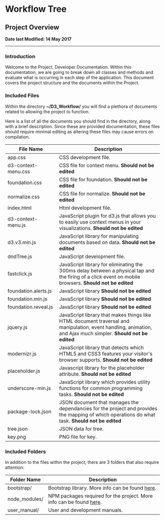 # Workflow Tree

## Project Overview

**Date last Modified: 14 May 2017**

--------------------------------------------------------------------------------

### Introduction

Welcome to the Project, Developer Documentation. Within this documentation, we are going to break down all classes and methods and evaluate what is occurring in each step of the application. This document covers the project structure and the documents within the Project.

### Included Files

Within the directory **~/D3_Workflow/** you will find a plethora of documents related to allowing the project to function.

Here is a list of all the documents you should find in the directory, along with a brief description. Since these are provided documentation, these files should require minimal editing as altering these files may cause errors on compilation.

File Name            | Description
-------------------- | -------------------------------------------------------------------------------------------------------------------------------------------------------------
app.css              | CSS development file.
d3-context-menu.css  | CSS file for context menu. **Should not be edited**
foundation.css       | CSS file for foundation. **Should not be edited**
normalize.css        | CSS file for normalize. **Should not be edited**
index.html           | Html development file.
d3-context-menu.js   | JavaScript plugin for d3.js that allows you to easily use context menus in your visualizations. **Should not be edited**
d3.v3.min.js         | JavaScript library for manipulating documents based on data. **Should not be edited**
dndTree.js           | JavaScript development file.
fastclick.js         | JavaScript library for eliminating the 300ms delay between a physical tap and the firing of a click event on mobile browsers. **Should not be edited**
foundation.alerts.js | JavaScript library **Should not be edited**
foundation.min.js    | JavaScript library **Should not be edited**
foundation.reveal.js | JavaScript library **Should not be edited**
jquery.js            | JavaScript library that makes things like HTML document traversal and manipulation, event handling, animation, and Ajax much simpler. **Should not be edited**
modernizr.js         | JavaScript library that detects which HTML5 and CSS3 features your visitor's browser supports. **Should not be edited**
placeholder.js       | Javascript library for the placeholder attribute. **Should not be edited**
underscore-min.js    | JavaScript library which provides utility functions for common programming tasks. **Should not be edited**
package-lock.json    | JSON document that manages the dependancies for the project and provides the mapping of which operations do what task. **Should not be edited**
tree.json            | JSON data for tree.
key.png              | PNG file for key.

### Included Folders

In addition to the files within the project, there are 3 folders that also require attention:

Folder Name   | Description
------------- | -------------------------------------------------------------------------------------------------------------------------------------------
bootstrap/    | Bootstrap library. More info can be found [here](https://getbootstrap.com/docs/4.1/getting-started/introduction/).
node_modules/ | NPM packages required for the project. More info can be found [here](https://docs.npmjs.com/files/folders).
user_manual/  | User and development manuals.
